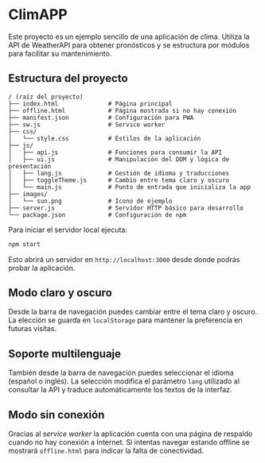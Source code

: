 # ClimAPP

Este proyecto es un ejemplo sencillo de una aplicación de clima. Utiliza la API de WeatherAPI para obtener pronósticos y se estructura por módulos para facilitar su mantenimiento.

## Estructura del proyecto

```
/ (raíz del proyecto)
├── index.html              # Página principal
├── offline.html            # Página mostrada si no hay conexión
├── manifest.json           # Configuración para PWA
├── sw.js                   # Service worker
├── css/
│   └── style.css           # Estilos de la aplicación
├── js/
│   ├── api.js              # Funciones para consumir la API
│   ├── ui.js               # Manipulación del DOM y lógica de presentación
│   ├── lang.js             # Gestión de idioma y traducciones
│   ├── toggleTheme.js      # Cambio entre tema claro y oscuro
│   └── main.js             # Punto de entrada que inicializa la app
├── images/
│   └── sun.png             # Icono de ejemplo
├── server.js               # Servidor HTTP básico para desarrollo
└── package.json            # Configuración de npm
```

Para iniciar el servidor local ejecuta:

```bash
npm start
```

Esto abrirá un servidor en `http://localhost:3000` desde donde podrás probar la aplicación.

## Modo claro y oscuro

Desde la barra de navegación puedes cambiar entre el tema claro y oscuro. La elección se guarda en `localStorage` para mantener la preferencia en futuras visitas.

## Soporte multilenguaje

También desde la barra de navegación puedes seleccionar el idioma (español o inglés).
La selección modifica el parámetro `lang` utilizado al consultar la API y traduce automáticamente los textos de la interfaz.

## Modo sin conexión

Gracias al *service worker* la aplicación cuenta con una página de respaldo cuando no hay conexión a Internet.
Si intentas navegar estando offline se mostrará `offline.html` para indicar la falta de conectividad.

